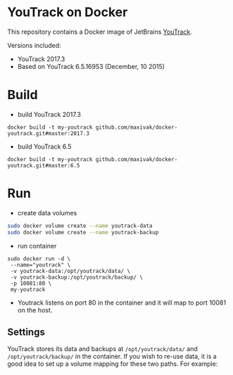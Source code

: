 # YouTrack on Docker

This repository contains a Docker image of JetBrains [YouTrack](http://www.jetbrains.com/youtrack).

Versions included:
* YouTrack 2017.3
* Based on YouTrack 6.5.16953 (December, 10 2015)

# Build

* build YouTrack 2017.3
```
docker build -t my-youtrack github.com/maxivak/docker-youtrack.git#master:2017.3
```


* build YouTrack 6.5
```
docker build -t my-youtrack github.com/maxivak/docker-youtrack.git#master:6.5
```


# Run


* create data volumes

```bash
sudo docker volume create --name youtrack-data
sudo docker volume create --name youtrack-backup
```

* run container

```
sudo docker run -d \
 --name="youtrack" \
 -v youtrack-data:/opt/youtrack/data/ \
 -v youtrack-backup:/opt/youtrack/backup/ \
 -p 10081:80 \
 my-youtrack
```

* Youtrack listens on port 80 in the container and it will map to port 10081 on the host.


## Settings

YouTrack stores its data and backups at ```/opt/youtrack/data/``` and ```/opt/youtrack/backup/``` in the container. If you wish to re-use data, it is a good idea to set up a volume mapping for these two paths. For example:
